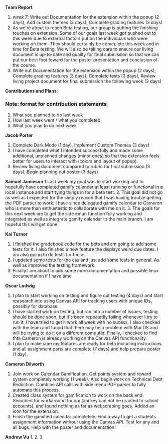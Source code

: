 **Team Report**
  1. *week 7*: Write out Documentation for the extension within the popup (2 days), Add custom themes (3 days), Complete grading features (3 days)
  2. As we're about to reach Beta testing, our group is putting the finishing touches on extension. Some of our goals last week got pushed out to this week due to external factors put on the individuals who were working on them. They should certainly be comeplete this week and in time for Beta testing. We will also be taking care to ensure our living document is up-to-date and quality for final submission so that we can put our best foot foward for the poster presentation and conclusion of the course.
  3. Write out Documentation for the extension within the popup (2 days), Complete grading features (3 days), Complete tests (3 days), Review living project document for final submission the following week (3 days)

**Contributions and Plans**:

### Note: format for contribution statements
1. What you planned to do last week
2. How last week went / what you completed
3. What you plan to do next week

  **Jacob Porter**
1. Complete Dark Mode (1 day), Implement Custom Themes (3 days)
2. I have completed what I intended successfully and made some additional, unplanned changes (minor ones) so that the extension feels better for users to interact with (colors and layout of popup).
3. Review living document compared to rubric for final submission (3 days), Begin planning out poster (3 days)

  **Samuel Jamieson**
1.Last week my goal was to start working and to hopefully have completed gamify calendar at least running or functional in a local instance and start tying things in for a beta test.
2. This goal did not go as well as I expected for the simply reason that I was having trouble getting the PDF parser to work. I have since delegated gamify calendar to Cameron who is more than enthustastic to collaborate with me on it.
3. The goals for this next week are to get the side emun function fully working and integrated as well as integrate gamify calendar to the main branch. I am hopeful this will get done.


 **Kai Turner**
1. I finished the gradebook code for the beta and am going to add some tests for it. I also finished a new feature the displays weird due dates. I am also going to do tests for those.
2. I updated some tests for the css and just add some tests in general. As well as improved the testing framework.
3. Finally I am about to add some more documentation and possible linux documentation if I have time.
  
  **Oscar Ludwig** 
1. I plan to start working on testing and figure out testing (4 days) and start reasearch into using Canvas API for tracking users with unique IDs, possibly for database.
2. I have started work on testing, but ran into a number of issues, testing should be done soon, but it's been repeatedly failing whenever I try to run it. I have tried to get it work all week with no sucess. I also checked with the team and found that there may be a problem with MacOS and will be trying to do it on a different computer. Finally, I checked to find thta Cameron is already working on the Canvas API functionality.
3. I plan to make sure my features are ready for beta including instructions and all assignment parts are complete (7 days) and help prepare poster (1 day).

  **Cameron Dilworth**
1. Join work on Calendar Gamification. Get points system and reward system completely working (1 week). Also begin work on Technical Debt Reduction. Combine API calls with side menu PDF parser to fully automate this process.
2. Created class system for gamification to work on the back end. Searched for workaround for api (api key can not be granted to school accounts), and found nothing as far as webscraping goes. Added an icon for the extension.
3. Finish the gamified calendar completely. Find a way to get a students assignment information without using the Canvas API. Test for any and all bugs. Help with the poster and documentation!

  **Andrew Vu**
1. 
2. 
3. 
